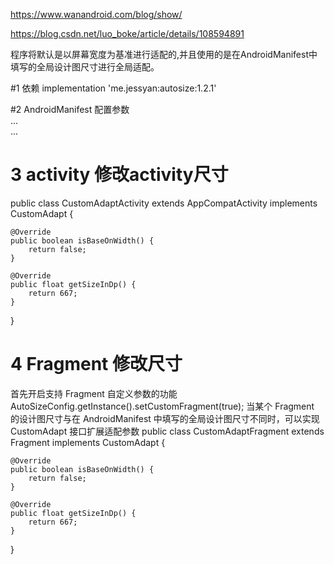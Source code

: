 https://www.wanandroid.com/blog/show/

https://blog.csdn.net/luo_boke/article/details/108594891

程序将默认是以屏幕宽度为基准进行适配的,并且使用的是在AndroidManifest中填写的全局设计图尺寸进行全局适配。

#1 依赖
implementation 'me.jessyan:autosize:1.2.1'

#2 AndroidManifest 配置参数
<manifest>
    <application>    
        ...
        <meta-data
            android:name="design_width_in_dp"
            android:value="960"/>
        <meta-data
            android:name="design_height_in_dp"
            android:value="1080"/>      
        ...
     </application>           
</manifest>

# 3 activity 修改activity尺寸
public class CustomAdaptActivity extends AppCompatActivity implements CustomAdapt {
   
    @Override
    public boolean isBaseOnWidth() {
        return false;
    }

    @Override
    public float getSizeInDp() {
        return 667;
    }
}

# 4 Fragment 修改尺寸
首先开启支持 Fragment 自定义参数的功能
AutoSizeConfig.getInstance().setCustomFragment(true);
当某个 Fragment 的设计图尺寸与在 AndroidManifest 中填写的全局设计图尺寸不同时，可以实现 CustomAdapt 接口扩展适配参数
public class CustomAdaptFragment extends Fragment implements CustomAdapt {

    @Override
    public boolean isBaseOnWidth() {
        return false;
    }

    @Override
    public float getSizeInDp() {
        return 667;
    }
}